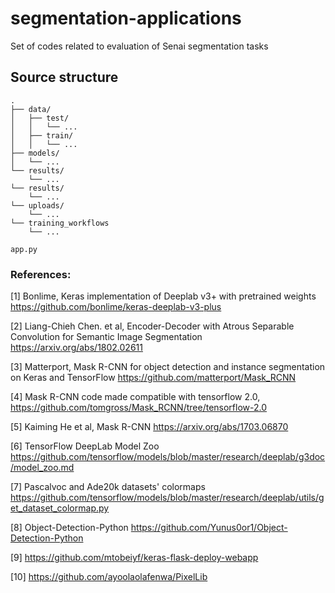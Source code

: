 # segmentation-applications
Set of codes related to evaluation of Senai segmentation tasks

## Source structure
```
.
├── data/
│   ├── test/
│   │   └── ...
│   ├── train/
│   │   └── ...
├── models/
│   └── ...
└── results/
    └── ...
└── results/
    └── ...
└── uploads/
    └── ...
└── training_workflows
    └── ...

app.py
```

### References:

[1] Bonlime, Keras implementation of Deeplab v3+ with pretrained weights https://github.com/bonlime/keras-deeplab-v3-plus

[2] Liang-Chieh Chen. et al, Encoder-Decoder with Atrous Separable Convolution for Semantic Image Segmentation https://arxiv.org/abs/1802.02611

[3] Matterport, Mask R-CNN for object detection and instance segmentation on Keras and TensorFlow https://github.com/matterport/Mask_RCNN

[4] Mask R-CNN code made compatible with tensorflow 2.0, https://github.com/tomgross/Mask_RCNN/tree/tensorflow-2.0

[5] Kaiming He et al, Mask R-CNN https://arxiv.org/abs/1703.06870

[6] TensorFlow DeepLab Model Zoo https://github.com/tensorflow/models/blob/master/research/deeplab/g3doc/model_zoo.md

[7] Pascalvoc and Ade20k datasets' colormaps https://github.com/tensorflow/models/blob/master/research/deeplab/utils/get_dataset_colormap.py

[8] Object-Detection-Python https://github.com/Yunus0or1/Object-Detection-Python

[9] https://github.com/mtobeiyf/keras-flask-deploy-webapp

[10] https://github.com/ayoolaolafenwa/PixelLib
